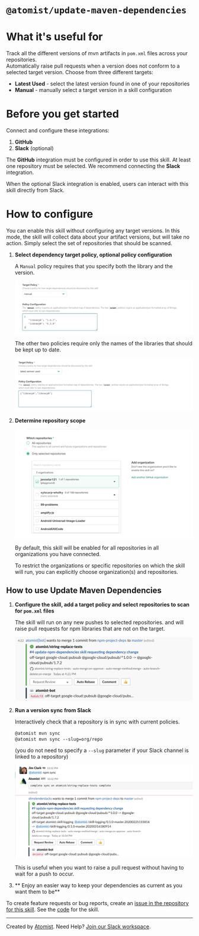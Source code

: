 # `@atomist/update-maven-dependencies`

<!---atomist-skill-readme:start--->

# What it's useful for

Track all the different versions of mvn artifacts in `pom.xml` files across your repositories.  
Automatically raise pull requests when a version does not conform to a selected target version.  Choose
from three different targets:

*  **Latest Used** - select the latest version found in one of your repositories
*  **Manual** - manually select a target version in a skill configuration

# Before you get started

Connect and configure these integrations:

1. **GitHub**
2. **Slack** (optional)

The **GitHub** integration must be configured in order to use this skill. At least one repository must be selected. We recommend connecting the **Slack** integration.

When the optional Slack integration is enabled, users can interact with this skill directly from Slack.

# How to configure

You can enable this skill without configuring any target versions.  In this mode, the skill will collect
data about your artifact versions, but will take no action.  Simply select the set of
repositories that should be scanned.    

1. **Select dependency target policy, optional policy configuration** 
    
    A `Manual` policy requires that you specify both the library and the version.

    ![screenshot1](docs/images/screenshot1.png)

    The other two policies require only the names of the libraries that should be kept up to date.

    ![screenshot2](docs/images/screenshot2.png)

2. **Determine repository scope**

    ![Repository filter](docs/images/repo-filter.png)

    By default, this skill will be enabled for all repositories in all organizations you have connected.

    To restrict the organizations or specific repositories on which the skill will run, you can explicitly choose 
    organization(s) and repositories.

## How to use Update Maven Dependencies

1.  **Configure the skill, add a target policy and select repositories to scan for `pom.xml` files** 

    The skill will run on any new pushes to selected repositories.
    and will raise pull requests for npm libraries that are not on the target.
    
    ![screenshot3](docs/images/screenshot3.png)
   

2.  **Run a version sync from Slack**

    Interactively check that a repository is in sync with current policies. 

    ```
    @atomist mvn sync
    @atomist mvn sync --slug=org/repo
    ```

    (you do not need to specify a `--slug` parameter if your Slack channel is linked to a repository)

    ![screenshot4](docs/images/screenshot4.png)
    
    
    This is useful when you want to raise a pull request without having to wait for a push to occur.

3.  ** Enjoy an easier way to keep your dependencies as current as you want them to be**

To create feature requests or bug reports, create an [issue in the repository for this skill](https://github.com/atomist-skills/update-maven-dependencies-skill/issues). See the [code](https://github.com/atomist-skills/update-maven-dependencies-skill) for the skill.

<!---atomist-skill-readme:end--->

---

Created by [Atomist][atomist].
Need Help?  [Join our Slack workspace][slack].

[atomist]: https://atomist.com/ (Atomist - How Teams Deliver Software)
[slack]: https://join.atomist.com/ (Atomist Community Slack) 
